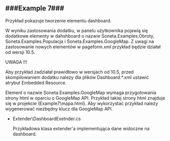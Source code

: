 ###Example 7###
-----------------------------------------------------------------------------------------------------

Przykład pokazuje tworzenie elementu dashboard. 

W wyniku zastosowania dodatku, w panelu użytkownika pojawią się dodatkowe elementy w dahshboard o nazwie 
Soneta.Examples.Obroty, Soneta.Examples.Populacja i Soneta.Examples.GoogleMap. Z uwagi na zastosowanie 
nowych elementów w pageform.xml przykład będzie działał od wersji 10.5.

UWAGA !!!

Aby przykład zadziałał prawidłowo w wersjach od 10.5, przed skompilowaniem dodatku należy dla plików
Dashboard.*.xml ustawić atrybut Embedded Resource.

Element o nazwie Soneta.Examples.GoogleMap wymaga przygotowania strony html w oparciu o GoogleMap API. 
Przykład takiej strony html znajduje się w projekcie (Example7\mapa.html). Aby wykorzystać przykład należy 
wygenerować niezbędny klucz dla GoogleMap API.

* Extender\DashboardExetnder.cs

    Przykładowa klasa extender'a implementująca dane widoczne na dashboard.